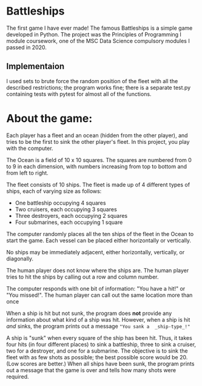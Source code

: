# Battleships
The first game I have ever made! The famous Battleships is a simple game developed in Python.
The project was the Principles of Programming I module coursework, one of the MSC Data Science compulsory modules I passed in 2020.

## Implementaion
I used sets to brute force the random position of the fleet with all the described restrictions; the program works fine; there is a separate test.py containing tests with pytest for almost all of the functions.

# About the game:
 
Each player has a fleet and an ocean (hidden from the other player), and tries to be the first to sink the other player's fleet.
In this project, you play with the computer.

The Ocean is a field of 10 x 10 squares. The squares are numbered from 0 to 9 in each dimension, with numbers increasing from top to bottom and from left to right.

The fleet consists of 10 ships. The fleet is made up of 4 different types of ships, each of varying size as follows:

- One battleship occupying 4 squares
- Two cruisers, each occupying 3 squares
- Three destroyers, each occupying 2 squares
- Four submarines, each occupying 1 square

The computer randomly places all the ten ships of the fleet in the Ocean to start the game. Each vessel can be placed either horizontally or vertically.

No ships may be immediately adjacent, either horizontally, vertically, or diagonally.

The human player does not know where the ships are. The human player tries to hit the ships by calling out a row and column number.

The computer responds with one bit of information: "You have a hit!" or "You missed!". The human player can call out the same location more than once

When a ship is hit but not sunk, the program does  **not**  provide any information about what kind of a ship was hit.
However, when a ship is hit  _and_  sinks, the program prints out a message  `"You sank a  _ship-type_!"`  

A ship is "sunk" when every square of the ship has been hit. Thus, it takes four hits (in four different places) to sink a battleship, three to sink a cruiser, two for a destroyer, and one for a submarine. The objective is to sink the fleet with as few shots as possible; the best possible score would be 20. (Low scores are better.) When all ships have been sunk, the program prints out a message that the game is over and tells how many shots were required.






